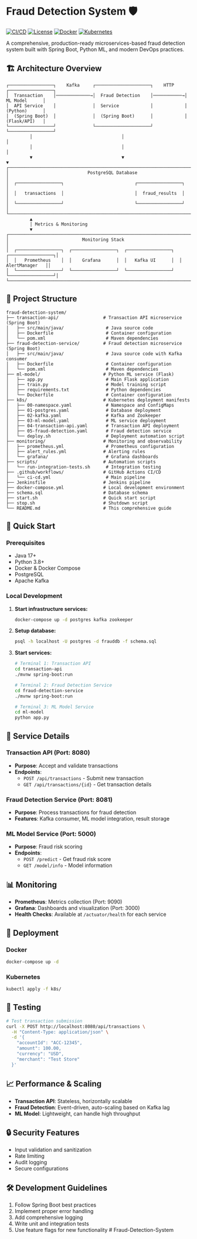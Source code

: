 # Fraud Detection System 🛡️

[![CI/CD](https://github.com/your-org/fraud-detection-system/actions/workflows/ci-cd.yml/badge.svg)](https://github.com/your-org/fraud-detection-system/actions/workflows/ci-cd.yml)
[![License](https://img.shields.io/badge/License-MIT-blue.svg)](LICENSE)
[![Docker](https://img.shields.io/badge/Docker-Ready-blue.svg)](docker-compose.yml)
[![Kubernetes](https://img.shields.io/badge/Kubernetes-Ready-green.svg)](k8s/)

A comprehensive, production-ready microservices-based fraud detection system built with Spring Boot, Python ML, and modern DevOps practices.

## 🏗️ Architecture Overview

```
┌─────────────────┐    Kafka     ┌─────────────────────┐    HTTP    ┌─────────────────┐
│  Transaction    │─────────────→│  Fraud Detection    │───────────→│   ML Model      │
│  API Service    │              │  Service            │            │   (Python)      │
│  (Spring Boot)  │              │  (Spring Boot)      │            │   (Flask/API)   │
└─────────────────┘              └─────────────────────┘            └─────────────────┘
         │                                  │                                │
         │                                  │                                │
         ▼                                  ▼                                ▼
┌─────────────────────────────────────────────────────────────────────────────────────┐
│                              PostgreSQL Database                                    │
│  ┌─────────────────┐                           ┌─────────────────┐                │
│  │   transactions  │                           │  fraud_results  │                │
│  └─────────────────┘                           └─────────────────┘                │
└─────────────────────────────────────────────────────────────────────────────────────┘
         ▲
         │ Metrics & Monitoring
         ▼
┌─────────────────────────────────────────────────────────────────────────────────────┐
│                            Monitoring Stack                                         │
│  ┌─────────────────┐  ┌─────────────────┐  ┌─────────────────┐  ┌─────────────────┐│
│  │   Prometheus    │  │    Grafana      │  │   Kafka UI      │  │  AlertManager   ││
│  └─────────────────┘  └─────────────────┘  └─────────────────┘  └─────────────────┘│
└─────────────────────────────────────────────────────────────────────────────────────┘
```

## 📂 Project Structure

```
fraud-detection-system/
├── transaction-api/                 # Transaction API microservice (Spring Boot)
│   ├── src/main/java/                # Java source code
│   ├── Dockerfile                    # Container configuration
│   └── pom.xml                       # Maven dependencies
├── fraud-detection-service/         # Fraud detection microservice (Spring Boot)
│   ├── src/main/java/                # Java source code with Kafka consumer
│   ├── Dockerfile                    # Container configuration
│   └── pom.xml                       # Maven dependencies
├── ml-model/                        # Python ML service (Flask)
│   ├── app.py                        # Main Flask application
│   ├── train.py                      # Model training script
│   ├── requirements.txt              # Python dependencies
│   └── Dockerfile                    # Container configuration
├── k8s/                             # Kubernetes deployment manifests
│   ├── 00-namespace.yaml             # Namespace and ConfigMaps
│   ├── 01-postgres.yaml              # Database deployment
│   ├── 02-kafka.yaml                 # Kafka and Zookeeper
│   ├── 03-ml-model.yaml              # ML service deployment
│   ├── 04-transaction-api.yaml       # Transaction API deployment
│   ├── 05-fraud-detection.yaml       # Fraud detection service
│   └── deploy.sh                     # Deployment automation script
├── monitoring/                      # Monitoring and observability
│   ├── prometheus.yml                # Prometheus configuration
│   ├── alert_rules.yml              # Alerting rules
│   └── grafana/                      # Grafana dashboards
├── scripts/                         # Automation scripts
│   └── run-integration-tests.sh      # Integration testing
├── .github/workflows/               # GitHub Actions CI/CD
│   └── ci-cd.yml                     # Main pipeline
├── Jenkinsfile                      # Jenkins pipeline
├── docker-compose.yml               # Local development environment
├── schema.sql                       # Database schema
├── start.sh                         # Quick start script
├── stop.sh                          # Shutdown script
└── README.md                        # This comprehensive guide
```

## 🚀 Quick Start

### Prerequisites
- Java 17+
- Python 3.8+
- Docker & Docker Compose
- PostgreSQL
- Apache Kafka

### Local Development

1. **Start infrastructure services:**
   ```bash
   docker-compose up -d postgres kafka zookeeper
   ```

2. **Setup database:**
   ```bash
   psql -h localhost -U postgres -d frauddb -f schema.sql
   ```

3. **Start services:**
   ```bash
   # Terminal 1: Transaction API
   cd transaction-api
   ./mvnw spring-boot:run

   # Terminal 2: Fraud Detection Service  
   cd fraud-detection-service
   ./mvnw spring-boot:run

   # Terminal 3: ML Model Service
   cd ml-model
   python app.py
   ```

## 🔧 Service Details

### Transaction API (Port: 8080)
- **Purpose**: Accept and validate transactions
- **Endpoints**: 
  - `POST /api/transactions` - Submit new transaction
  - `GET /api/transactions/{id}` - Get transaction details

### Fraud Detection Service (Port: 8081) 
- **Purpose**: Process transactions for fraud detection
- **Features**: Kafka consumer, ML model integration, result storage

### ML Model Service (Port: 5000)
- **Purpose**: Fraud risk scoring
- **Endpoints**:
  - `POST /predict` - Get fraud risk score
  - `GET /model/info` - Model information

## 📊 Monitoring

- **Prometheus**: Metrics collection (Port: 9090)
- **Grafana**: Dashboards and visualization (Port: 3000)
- **Health Checks**: Available at `/actuator/health` for each service

## 🚢 Deployment

### Docker
```bash
docker-compose up -d
```

### Kubernetes
```bash
kubectl apply -f k8s/
```

## 🧪 Testing

```bash
# Test transaction submission
curl -X POST http://localhost:8080/api/transactions \
  -H "Content-Type: application/json" \
  -d '{
    "accountId": "ACC-12345",
    "amount": 100.00,
    "currency": "USD",
    "merchant": "Test Store"
  }'
```

## 📈 Performance & Scaling

- **Transaction API**: Stateless, horizontally scalable
- **Fraud Detection**: Event-driven, auto-scaling based on Kafka lag
- **ML Model**: Lightweight, can handle high throughput

## 🔒 Security Features

- Input validation and sanitization
- Rate limiting
- Audit logging
- Secure configurations

## 🛠️ Development Guidelines

1. Follow Spring Boot best practices
2. Implement proper error handling
3. Add comprehensive logging
4. Write unit and integration tests
5. Use feature flags for new functionality
#   F r a u d - D e t e c t i o n - S y s t e m  
 